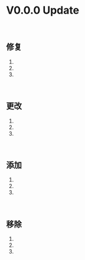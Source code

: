 # V0.0.0 Update

​     

## 修复

1.

2.

3.

​     

## 更改

1.

2.

3.

​     

## 添加

1.

2.

3.

​     

## 移除

1.

2.

3.

